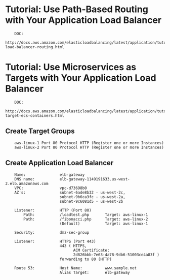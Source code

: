# Tutorial: Use Path-Based Routing with Your Application Load Balancer

```
    DOC:  
    http://docs.aws.amazon.com/elasticloadbalancing/latest/application/tutorial-load-balancer-routing.html
```

# Tutorial: Use Microservices as Targets with Your Application Load Balancer

```
    DOC:  
    http://docs.aws.amazon.com/elasticloadbalancing/latest/application/tutorial-target-ecs-containers.html
```

## Create Target Groups

```
    aws-linux-1 Port 80 Protocol HTTP (Register one or more Instances)
    aws-linux-2 Port 80 Protocol HTTP (Register one or more Instances)
``` 
    
## Create Application Load Balancer

```
    Name:               elb-gateway
    DNS name:           elb-gateway-1149191633.us-west-2.elb.amazonaws.com
    VPC:                vpc-d73698b0
    AZ's:               subnet-6ade8b32 - us-west-2c,
                        subnet-9b6ca3fc - us-west-2a,
                        subnet-9c6081d5 - us-west-2b
    
    Listener:           HTTP (Port 80)
        Path:           /loadtest.php       Target: aws-linux-1
        Path:           /fibonacci.php      Target: aws-linux-2
                        (Default)           Target: aws-linux-1
                        
    Security:           dmz-sec-group
    
    Listener:           HTTPS (Port 443)
                        443 ( HTTPS, 
                              ACM Certificate: 
                              2d826bbb-7e63-4a78-9db6-51003ce4a83f ) 
                        forwarding to 80 (HTTP)
                        
    Route 53:           Host Name:          www.sample.net
                        Alias Target:       elb-gateway
```                     

